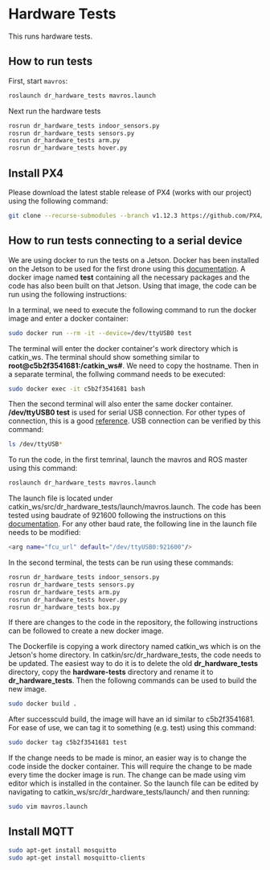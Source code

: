 # Hardware Tests

This runs hardware tests.

## How to run tests

First, start `mavros`:

```bash
roslaunch dr_hardware_tests mavros.launch
```

Next run the hardware tests

```bash
rosrun dr_hardware_tests indoor_sensors.py
rosrun dr_hardware_tests sensors.py
rosrun dr_hardware_tests arm.py
rosrun dr_hardware_tests hover.py

```

## Install PX4

Please download the latest stable release of PX4 (works with our project) using the following command:

```bash
git clone --recurse-submodules --branch v1.12.3 https://github.com/PX4/PX4-Autopilot.git
```

## How to run tests connecting to a serial device

We are using docker to run the tests on a Jetson. Docker has been installed on the Jetson to be used for the first drone using this [documentation](https://docs.docker.com/engine/install/ubuntu/). A docker image named **test** containing all the necessary packages and the code has also been built on that Jetson. Using that image, the code can be run using the following instructions:

In a terminal, we need to execute the following command to run the docker image and enter a docker container:

```bash
sudo docker run --rm -it --device=/dev/ttyUSB0 test

```
The terminal will enter the docker container's work directory which is catkin_ws. The terminal should show something similar to **root@c5b2f3541681:/catkin_ws#**. We need to copy the hostname. Then in a separate terminal, the follwing command needs to be executed:

```bash
sudo docker exec -it c5b2f3541681 bash

```
Then the second terminal will also enter the same docker container. **/dev/ttyUSB0 test** is used for serial USB connection. For other types of connection, this is a good [reference](https://mavlink.io/en/mavgen_python/). USB connection can be verified by this command:

```bash
ls /dev/ttyUSB*

```
To run the code, in the first temrinal, launch the mavros and ROS master using this command:

```bash
roslaunch dr_hardware_tests mavros.launch

```
The launch file is located under catkin_ws/src/dr_hardware_tests/launch/mavros.launch. The code has been tested using baudrate of 921600 following the instructions on this [documentation](https://docs.px4.io/master/en/companion_computer/pixhawk_companion.html). For any other baud rate, the following line in the launch file needs to be modified:

```bash
<arg name="fcu_url" default="/dev/ttyUSB0:921600"/>

```
In the second terminal, the tests can be run using these commands:

```bash
rosrun dr_hardware_tests indoor_sensors.py
rosrun dr_hardware_tests sensors.py
rosrun dr_hardware_tests arm.py
rosrun dr_hardware_tests hover.py
rosrun dr_hardware_tests box.py

```
If there are changes to the code in the repository, the following instructions can be followed to create a new docker image.

The Dockerfile is copying a work directory named catkin_ws which is on the Jetson's home directory. In catkin/src/dr_hardware_tests, the code needs to be updated. The easiest way to do it is to delete the old **dr_hardware_tests** directory, copy the **hardware-tests** directory and rename it to **dr_hardware_tests**. Then the followng commands can be used to build the new image.

```bash
sudo docker build .

```
After successculd build, the image will have an id similar to c5b2f3541681. For ease of use, we can tag it to something (e.g. test) using this command:

```bash
sudo docker tag c5b2f3541681 test

```
If the change needs to be made is minor, an easier way is to change the code inside the docker container. This will require the change to be made every time the docker image is run. The change can be made using vim editor which is installed in the container. So the launch file can be edited by navigating to catkin_ws/src/dr_hardware_tests/launch/ and then running:

```bash
sudo vim mavros.launch

```

## Install MQTT

```bash
sudo apt-get install mosquitto
sudo apt-get install mosquitto-clients

```












